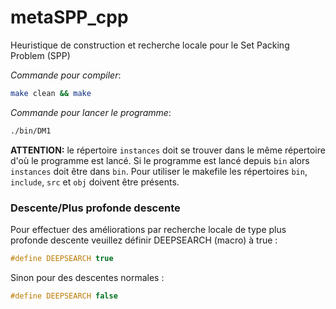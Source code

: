 # metaSPP_cpp
Heuristique de construction et recherche locale pour le Set Packing Problem (SPP)

*Commande pour compiler*:
```bash
make clean && make
```

*Commande pour lancer le programme*:
```bash
./bin/DM1
```

**ATTENTION:** le répertoire `instances` doit se trouver dans le même répertoire d'où le programme est lancé. Si le programme est lancé depuis `bin` alors `instances` doit être dans `bin`. Pour utiliser le makefile les répertoires `bin`, `include`, `src` et `obj` doivent être présents.

### Descente/Plus profonde descente
Pour effectuer des améliorations par recherche locale de type plus profonde descente veuillez définir DEEPSEARCH (macro) à true :
```c
#define DEEPSEARCH true
```
Sinon pour des descentes normales :
```c
#define DEEPSEARCH false
```
